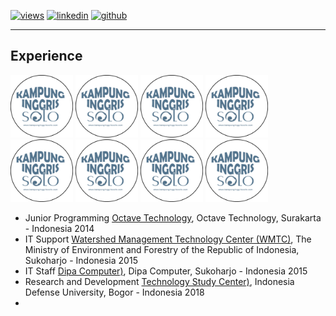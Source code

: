   [![views](https://hits.seeyoufarm.com/api/count/incr/badge.svg?url=https%3A%2F%2Fgithub.com%2Fhoward-haowen%2Fhoward-haowen.github.io&count_bg=%2367E805&title_bg=%23555555&icon=grav.svg&icon_color=%2367E805&title=Visitors&edge_flat=false)](https://hits.seeyoufarm.com) [![linkedin](https://img.shields.io/badge/View-My_LinkedIn-0A66C2?style=flat&logo=linkedin&logoColor=white)](https://www.linkedin.com/in/fifing/) [![github](https://img.shields.io/badge/View_My_GitHub-181717?style=flat-square&logo=github&logoColor=white)](https://github.com/fifing3/) 

---
## Experience
<img width="100" height="100" src="https://github.com/fifing3/fifing3.github.io/raw/master/images/inggris.png">
<img width="100" height="100" src="https://github.com/fifing3/fifing3.github.io/raw/master/images/inggris.png">
<img width="100" height="100" src="https://github.com/fifing3/fifing3.github.io/raw/master/images/inggris.png">
<img width="100" height="100" src="https://github.com/fifing3/fifing3.github.io/raw/master/images/inggris.png">
<img width="100" height="100" src="https://github.com/fifing3/fifing3.github.io/raw/master/images/inggris.png">
<img width="100" height="100" src="https://github.com/fifing3/fifing3.github.io/raw/master/images/inggris.png">
<img width="100" height="100" src="https://github.com/fifing3/fifing3.github.io/raw/master/images/inggris.png">
<img width="100" height="100" src="https://github.com/fifing3/fifing3.github.io/raw/master/images/inggris.png">

- Junior Programming [Octave Technology](https://fifing3.github.io/), Octave Technology, Surakarta - Indonesia 2014
- IT Support [Watershed Management Technology Center (WMTC)](http://ppid.menlhk.go.id/), The Ministry of Environment and Forestry of the Republic of Indonesia, Sukoharjo - Indonesia 2015
- IT Staff [Dipa Computer)](https://fifing3.github.io/), Dipa Computer, Sukoharjo - Indonesia 2015
- Research and Development [Technology Study Center)](https://www.idu.ac.id/), Indonesia Defense University, Bogor - Indonesia 2018
- 




<!-- Remove above link if you don't want to attibute 
<p style="font-size:11px">Page template forked from <a href="https://github.com/evanca/quick-portfolio">evanca</a></p>
-->
